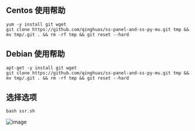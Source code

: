 Centos 使用帮助
---
```
yum -y install git wget
git clone https://github.com/qinghuas/ss-panel-and-ss-py-mu.git tmp && mv tmp/.git . && rm -rf tmp && git reset --hard
```

Debian 使用帮助
---
```
apt-get -y install git wget
git clone https://github.com/qinghuas/ss-panel-and-ss-py-mu.git tmp && mv tmp/.git . && rm -rf tmp && git reset --hard
```

选择选项
---
```
bash ssr.sh
```
![image](https://raw.githubusercontent.com/qinghuas/ss-panel-and-ss-py-mu/master/option.png)
